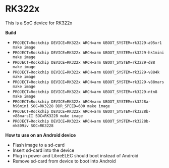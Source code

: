 # RK322x

This is a SoC device for RK322x

**Build**

* `PROJECT=Rockchip DEVICE=RK322x ARCH=arm UBOOT_SYSTEM=rk3229-a95xr1 make image`
* `PROJECT=Rockchip DEVICE=RK322x ARCH=arm UBOOT_SYSTEM=rk3229-hk1mini make image`
* `PROJECT=Rockchip DEVICE=RK322x ARCH=arm UBOOT_SYSTEM=rk3229-d88 make image`
* `PROJECT=Rockchip DEVICE=RK322x ARCH=arm UBOOT_SYSTEM=rk3229-v884k make image`
* `PROJECT=Rockchip DEVICE=RK322x ARCH=arm UBOOT_SYSTEM=rk3229-v88mars make image`
* `PROJECT=Rockchip DEVICE=RK322x ARCH=arm UBOOT_SYSTEM=rk3229-ntn8 make image`
* `PROJECT=Rockchip DEVICE=RK322x ARCH=arm UBOOT_SYSTEM=rk3228a-h96mini SOC=RK3228 DDR_SPEED=600 make image`
* `PROJECT=Rockchip DEVICE=RK322x ARCH=arm UBOOT_SYSTEM=rk3228b-v88marsII SOC=RK3228 make image`
* `PROJECT=Rockchip DEVICE=RK322x ARCH=arm UBOOT_SYSTEM=rk3228b-mk809iv SOC=RK3228`

**How to use on an Android device**
- Flash image to a sd-card
- Insert sd-card into the device
- Plug in power and LibreELEC should boot instead of Android
- Remove sd-card from device to boot into Android
